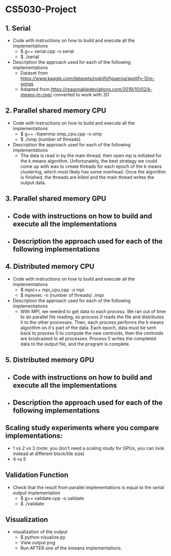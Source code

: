 # CS5030-Project

## 1. Serial
- Code with instructions on how to build and execute all the implementations
    - $ g++ serial.cpp -o serial
    - $ ./serial
- Description the approach used for each of the following implementations
    - Dataset from https://www.kaggle.com/datasets/rodolfofigueroa/spotify-12m-songs
    - Adapted from https://reasonabledeviations.com/2019/10/02/k-means-in-cpp/ converted to work with 3D

## 2. Parallel shared memory CPU
- Code with instructions on how to build and execute all the implementations
    - $ g++ -fopenmp omp_cpu.cpp -o omp
    - $ ./omp (number of threads)
- Description the approach used for each of the following implementations
    - The data is read in by the main thread, then open mp is initiated for the k means algorithm. Unfortunately, the best stratagy we could come up with was to create threads for each epoch of the k means clustering, which most likely has some overhead. Once the algorithm is finished, the threads are killed and the main thread writes the output data.

## 3. Parallel shared memory GPU
- Code with instructions on how to build and execute all the implementations
    - 
- Description the approach used for each of the following implementations
    - 

## 4. Distributed memory CPU
- Code with instructions on how to build and execute all the implementations
    - $ mpic++ mpi_cpu.cpp -o mpi
    - $ mpiexec -n (number of threads) ./mpi
- Description the approach used for each of the following implementations
    - With MPI, we needed to get data to each process. We ran out of time to do parallel file reading, so process 0 reads the file and distributes it to the other processes. Then, each process performs the k means algorithm on it's part of the data. Each epoch, data must be sent back to process 0 to compute the new centroids, then the centroids are brodcasted to all processes. Process 0 writes the completed data to the output file, and the program is complete.

## 5. Distributed memory GPU
- Code with instructions on how to build and execute all the implementations
    - 
- Description the approach used for each of the following implementations
    - 

## Scaling study experiments where you compare implementations:
- 1 vs 2 vs 3 (note: you don't need a scaling study for GPUs, you can look instead at different block/tile size)
- 4 vs 5

## Validation Function
- Check that the result from parallel implementations is equal to the serial output implementation
    - $ g++ validate.cpp -o validate
    - $ ./validate

## Visualization
- visualization of the output
    - $ python visualize.py
    - View output png
    - Run AFTER one of the kmeans implementations.
